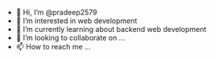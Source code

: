 - 👋 Hi, I’m @pradeep2579
- 👀 I’m interested in web development 
- 🌱 I’m currently learning about backend web development
- 💞️ I’m looking to collaborate on ...
- 📫 How to reach me ...

<!---
pradeep2579/pradeep2579 is a ✨ special ✨ repository because its `README.md` (this file) appears on your GitHub profile.
You can click the Preview link to take a look at your changes.
--->
